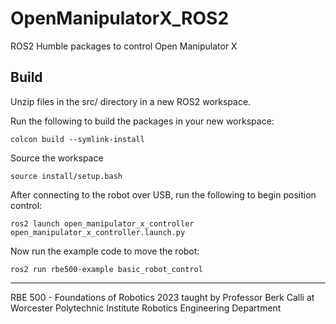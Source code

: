 # OpenManipulatorX_ROS2
ROS2 Humble packages to control Open Manipulator X

## Build
Unzip files in the src/ directory in a new ROS2 workspace.

Run the following to build the packages in your new workspace:
```
colcon build --symlink-install
```

Source the workspace
```
source install/setup.bash
```

After connecting to the robot over USB, run the following to begin position control:
```
ros2 launch open_manipulator_x_controller open_manipulator_x_controller.launch.py
```

Now run the example code to move the robot:
```
ros2 run rbe500-example basic_robot_control
```


---
RBE 500 - Foundations of Robotics 2023 taught by Professor Berk Calli at Worcester Polytechnic Institute Robotics Engineering Department
